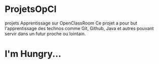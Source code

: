 # ProjetsOpCl
projets Apprentissage sur OpenClassRoom 
Ce projet a pour but l'apprentissage des technos comme Git, Github, Java et autres pouvant servir dans un futur proche ou lointain.
# I'm Hungry...
